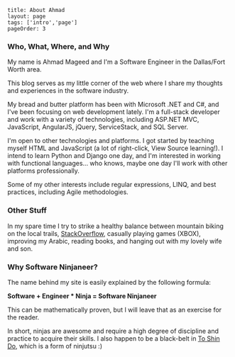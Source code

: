 ```
title: About Ahmad
layout: page
tags: ['intro','page']
pageOrder: 3
```
### Who, What, Where, and Why

My name is Ahmad Mageed and I'm a Software Engineer in the Dallas/Fort Worth area.

This blog serves as my little corner of the web where I share my thoughts and experiences in the software industry.

My bread and butter platform has been with Microsoft .NET and C#, and I've been focusing on web development lately. I'm a full-stack developer and work with a variety of technologies, including ASP.NET MVC, JavaScript, AngularJS, jQuery, ServiceStack, and SQL Server.

I'm open to other technologies and platforms. I got started by teaching myself HTML and JavaScript (a lot of right-click, View Source learning!). I intend to learn Python and Django one day, and I'm interested in working with functional languages... who knows, maybe one day I'll work with other platforms professionally.

Some of my other interests include regular expressions, LINQ, and best practices, including Agile methodologies.

### Other Stuff

In my spare time I try to strike a healthy balance between mountain biking on the local trails, [StackOverflow](http://stackoverflow.com/users/59111/ahmad-mageed), casually playing games (XBOX), improving my Arabic, reading books, and hanging out with my lovely wife and son.

### Why Software Ninjaneer?

The name behind my site is easily explained by the following formula:

**Software + Engineer * Ninja = Software Ninjaneer**

This can be mathematically proven, but I will leave that as an exercise for the reader.

In short, ninjas are awesome and require a high degree of discipline and practice to acquire their skills. I also happen to be a black-belt in [To Shin Do](http://en.wikipedia.org/wiki/To-Shin_Do), which is a form of ninjutsu :)